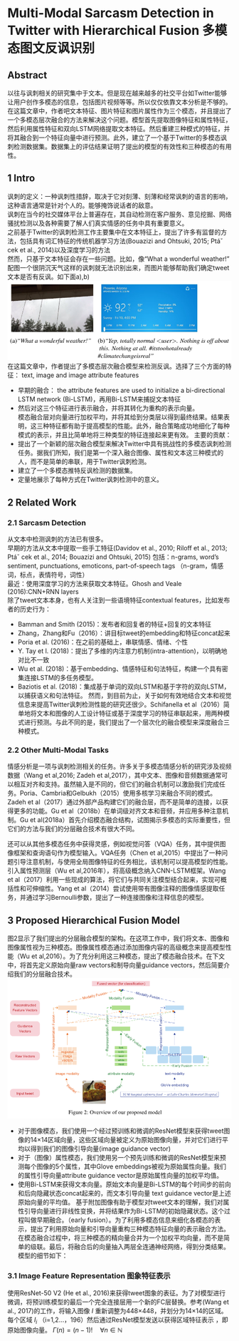 # Multi-Modal Sarcasm Detection in Twitter with Hierarchical Fusion 多模态图文反讽识别

## Abstract 
以往与讽刺相关的研究集中于文本。但是现在越来越多的社交平台如Twitter能够让用户创作多模态的信息，包括图片视频等等。所以仅仅依靠文本分析是不够的。  
在这篇文章中，作者吧文本特征、图片特征和图片属性作为三个模态，并且提出了一个多模态层次融合的方法来解决这个问题。模型首先提取图像特征和属性特征，然后利用属性特征和双向LSTM网络提取文本特征。然后重建三种模式的特征，并将其融合到一个特征向量中进行预测。此外，建立了一个基于Twitter的多模态讽刺检测数据集。数据集上的评估结果证明了提出的模型的有效性和三种模态的有用性。

## 1 Intro
讽刺的定义：一种讽刺性措辞，取决于它对刻薄、刻薄和经常讽刺的语言的影响，这种语言通常是针对个人的。能够掩饰说话者的敌意。  
讽刺在当今的社交媒体平台上普遍存在，其自动检测在客户服务、意见挖掘、网络骚扰检测以及各种需要了解人们真实情感的任务中具有重要意义。  
之前基于Twitter的讽刺检测工作主要集中在文本特征上，提出了许多有监督的方法，包括具有词汇特征的传统机器学习方法(Bouazizi and Ohtsuki, 2015;
Ptáˇ cek et al., 2014)以及深度学习的方法  
然而，只基于文本特征会存在一些问题。比如，像“What a wonderful weather!” 配图一个很阴沉天气这样的讽刺就无法识别出来，而图片能够帮助我们确定tweet文本是否有反讽。如下面a),b)  
![img](https://github.com/Kittyuzu1207/Share/blob/master/img/04171.png)  
在这篇文章中，作者提出了多模态层次融合模型来检测反讽。选择了三个方面的特征： text, image and image attribute features  
- 早期的融合： the attribute features are used to initialize a bi-directional LSTM network (Bi-LSTM)，再用Bi-LSTM来捕捉文本特征  
- 然后对这三个特征进行表示融合，并将其转化为重构的表示向量。  
模态融合层对向量进行加权平均，并将其给到分类层以得到最终结果。结果表明，这三种特征都有助于提高模型的性能。此外，融合策略成功地细化了每种模式的表示，并且比简单地将三种类型的特征连接起来更有效。
主要的贡献：  
- 提出了一个新颖的层次融合模型来解决Twitter中具有挑战性的多模态讽刺检测任务。据我们所知，我们是第一个深入融合图像、属性和文本这三种模式的人，而不是简单的串联，用于Twitter讽刺检测。  
- 建立了一个多模态推特反讽检测的数据集。
- 定量地展示了每种方式在Twitter讽刺检测中的意义。

## 2 Related Work
### 2.1 Sarcasm Detection
从文本中检测讽刺的方法已有很多。  
早期的方法从文本中提取一些手工特征(Davidov et al., 2010; Riloff et al., 2013; Ptáˇ cek
et al., 2014; Bouazizi and Ohtsuki, 2015) 包括：n-grams, word’s sentiment, punctuations, emoticons, part-of-speech tags
（n-gram，情感词，标点，表情符号，词性）  
最近：使用深度学习的方法来获取文本特征。Ghosh and Veale (2016):CNN+RNN layers  
除了tweet文本本身，也有人关注到一些语境特征contextual features，比如发布者的历史行为：
  - Bamman and Smith (2015)：发布者和回复者的特征+回复的文本特征  
  - Zhang，Zhang和Fu（2016）：讲目标tweet的embedding和特征concat起来  
  - Poria et al. (2016)：在之前的基础上，串联情感、情绪、个性
  - Y. Tay et l. (2018)：提出了多维的内注意力机制(intra-attention)，以明确地对比不一致
  - Wu et al. (2018)：基于embedding、情感特征和句法特征，构建一个具有密集连接LSTM的多任务模型。
  - Baziotis et al. (2018)：集成基于单词的双向LSTM和基于字符的双向LSTM，以捕获语义和句法特征。
然而，到目前为止，关于如何有效地结合文本和视觉信息来提高Twitter讽刺检测性能的研究还很少。Schifanella et al（2016）简单地将文本和图像的人工设计特征或基于深度学习的特征串联起来，用两种模式进行预测。与此不同的是，我们提出了一个层次化的融合模型来深度融合三种模式。

### 2.2 Other Multi-Modal Tasks
情感分析是一项与讽刺检测相关的任务。许多关于多模态情感分析的研究涉及视频数据（Wang et al,2016; Zadeh et al,2017），其中文本、图像和音频数据通常可以相互对齐和支持。虽然输入是不同的，但它们的融合机制可以激励我们完成任务。Poria、Cambria和Gelbukh（2015）使用多核学习来融合不同的模式。Zadeh et al（2017）通过外部产品构建它们的融合层，而不是简单的连接，以获得更多的功能。Gu et al（2018b）在单词级对齐文本和音频，并应用多种注意机制。Gu et al(2018a）首先介绍模态融合结构，试图揭示多模态的实际重要性，但它们的方法与我们的分层融合技术有很大不同。

还可以从其他多模态任务中获得灵感，例如视觉问答（VQA）任务，其中提供图像框架和查询语句作为模型输入。VQA任务（Chen et al,2015）中提出了一种问题引导注意机制，与使用全局图像特征的任务相比，该机制可以提高模型的性能。引入属性预测层（Wu et al,2016年），将高级概念纳入CNN-LSTM框架。Wang et al（2017）利用一些现成的算法，将它们与共同关注模型结合起来，实现可概括性和可伸缩性。Yang et al（2014）尝试使用带有图像注释的图像情感提取任务，并通过学习Bernoulli参数，提出了一种连接图像和注释信息的模型。

## 3 Proposed Hierarchical Fusion Model
图2显示了我们提出的分层融合模型的架构。在这项工作中，我们将文本、图像和图像属性视为三种模态。图像属性模态通过添加图像内容的高级概念来提高模型性能（Wu et al,2016）。为了充分利用这三种模态，提出了模态融合技术。在下文中，将首先定义原始向量raw vectors和制导向量guidance vectors，然后简要介绍我们的分层融合技术。  
![img](https://github.com/Kittyuzu1207/Share/blob/master/img/04172.png)  
- 对于图像模态，我们使用一个经过预训练和微调的ResNet模型来获得tweet图像的14×14区域向量，这些区域向量被定义为原始图像向量，并对它们进行平均以得到我们的图像引导向量(image guidance vector)  
- 对于（图像）属性模态，我们使用另一个预先训练和微调的ResNet模型来预测每个图像的5个属性，其中Glove embeddings被视为原始属性向量。我们的属性引导向量attribute guidance vector是原始属性向量的加权平均值。
- 使用Bi-LSTM来获得文本向量。原始文本向量是Bi-LSTM的每个时间步的前向和后向隐藏状态concat起来的，而文本引导向量 text guidance vector是上述原始向量的平均值。
基于附加图像有助于模型对tweet文本的理解，我们对属性引导向量进行非线性变换，并将结果作为Bi-LSTM的初始隐藏状态。这个过程叫做早期融合。（early fusion）。为了利用多模态信息来细化各模态的表示，提出了利用原始向量和引导向量重构三种模态特征向量的表示融合方法。在模态融合过程中，将三种模态的精向量合并为一个加权平均向量，而不是简单的级联。最后，将融合后的向量抽入两层全连通神经网络，得到分类结果。模型的细节如下：

### 3.1 Image Feature Representation 图象特征表示
使用ResNet-50 V2 (He et al., 2016)来获得tweet图象的表征。为了对模型进行微调，将预训练模型的最后一个完全连接层用一个新的FC层替换。参考(Wang et al., 2017)的工作，将输入图像 $I$ 重新调整为448×448，并划分为14×14的区域。每个区域 $I_i$ （i=1,2…，196）然后通过ResNet模型发送以获得区域特征表示 ，即原始图像向量。
$\Gamma(n) = (n-1)!\quad\forall n\in\mathbb N$

